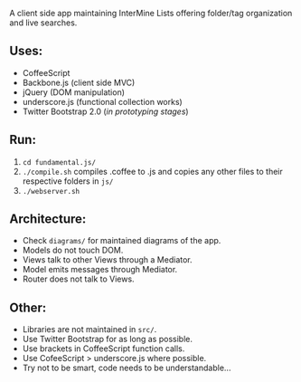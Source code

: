 A client side app maintaining InterMine Lists offering folder/tag organization and live searches.

## Uses:
- CoffeeScript
- Backbone.js (client side MVC)
- jQuery (DOM manipulation)
- underscore.js (functional collection works)
- Twitter Bootstrap 2.0 (*in prototyping stages*)

## Run:
1. `cd fundamental.js/`
2. `./compile.sh` compiles .coffee to .js and copies any other files to their respective folders in `js/`
3. `./webserver.sh`

## Architecture:
- Check `diagrams/` for maintained diagrams of the app.
- Models do not touch DOM.
- Views talk to other Views through a Mediator.
- Model emits messages through Mediator.
- Router does not talk to Views.

## Other:
- Libraries are not maintained in `src/`.
- Use Twitter Bootstrap for as long as possible.
- Use brackets in CoffeeScript function calls.
- Use CofeeScript > underscore.js where possible.
- Try not to be smart, code needs to be understandable...